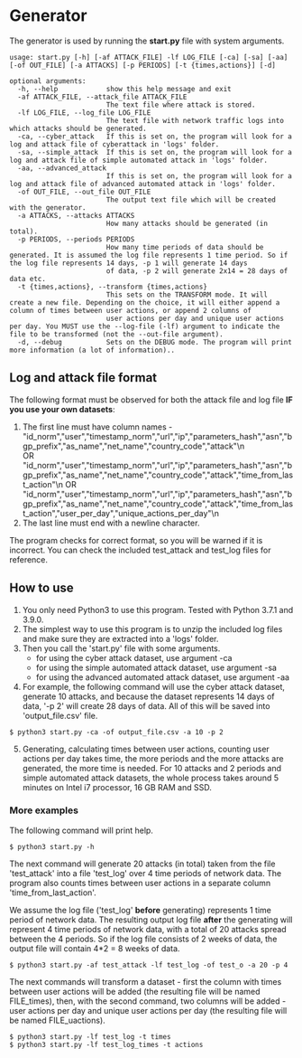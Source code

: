 # Generator
The generator is used by running the __start.py__ file with system arguments.

```
usage: start.py [-h] [-af ATTACK_FILE] -lf LOG_FILE [-ca] [-sa] [-aa] [-of OUT_FILE] [-a ATTACKS] [-p PERIODS] [-t {times,actions}] [-d]

optional arguments:
  -h, --help            show this help message and exit
  -af ATTACK_FILE, --attack_file ATTACK_FILE
                        The text file where attack is stored.
  -lf LOG_FILE, --log_file LOG_FILE
                        The text file with network traffic logs into which attacks should be generated.
  -ca, --cyber_attack   If this is set on, the program will look for a log and attack file of cyberattack in 'logs' folder.
  -sa, --simple_attack  If this is set on, the program will look for a log and attack file of simple automated attack in 'logs' folder.
  -aa, --advanced_attack
                        If this is set on, the program will look for a log and attack file of advanced automated attack in 'logs' folder.
  -of OUT_FILE, --out_file OUT_FILE
                        The output text file which will be created with the generator.
  -a ATTACKS, --attacks ATTACKS
                        How many attacks should be generated (in total).
  -p PERIODS, --periods PERIODS
                        How many time periods of data should be generated. It is assumed the log file represents 1 time period. So if the log file represents 14 days, -p 1 will generate 14 days
                        of data, -p 2 will generate 2x14 = 28 days of data etc.
  -t {times,actions}, --transform {times,actions}
                        This sets on the TRANSFORM mode. It will create a new file. Depending on the choice, it will either append a column of times between user actions, or append 2 columns of
                        user actions per day and unique user actions per day. You MUST use the --log-file (-lf) argument to indicate the file to be transformed (not the --out-file argument).
  -d, --debug           Sets on the DEBUG mode. The program will print more information (a lot of information)..
```


## Log and attack file format
The following format must be observed for both the attack file and log file **IF you use your own datasets**:
1. The first line must have column names -  
"id_norm","user","timestamp_norm","url","ip","parameters_hash","asn","bgp_prefix","as_name","net_name","country_code","attack"\n  
OR  
"id_norm","user","timestamp_norm","url","ip","parameters_hash","asn","bgp_prefix","as_name","net_name","country_code","attack","time_from_last_action"\n 
OR
"id_norm","user","timestamp_norm","url","ip","parameters_hash","asn","bgp_prefix","as_name","net_name","country_code","attack","time_from_last_action","user_per_day","unique_actions_per_day"\n
2. The last line must end with a newline character.

The program checks for correct format, so you will be warned if it is incorrect. You can check the included test_attack and test_log files for reference.

## How to use
1. You only need Python3 to use this program. Tested with Python 3.7.1 and 3.9.0.
2. The simplest way to use this program is to unzip the included log files and make sure they are extracted into a 'logs' folder.
3. Then you call the 'start.py' file with some arguments.
    - for using the cyber attack dataset, use argument -ca
    - for using the simple automated attack dataset, use argument -sa
    - for using the advanced automated attack dataset, use argument -aa
4. For example, the following command will use the cyber attack dataset, generate 10 attacks, and because the dataset represents 14 days of data, '-p 2' will create 28 days of data. All of this will be saved into 'output_file.csv' file.
```
$ python3 start.py -ca -of output_file.csv -a 10 -p 2
```
5. Generating, calculating times between user actions, counting user actions per day takes time, the more periods and the more attacks are generated, the more time is needed. For 10 attacks and 2 periods and simple automated attack datasets, the whole process takes around 5 minutes on Intel i7 processor, 16 GB RAM and SSD.

### More examples
The following command will print help.
```
$ python3 start.py -h
```
The next command will generate 20 attacks (in total) taken from the file 'test_attack' into a file 'test_log' over 4 time periods of network data. The program also counts times between user actions in a separate column 'time_from_last_action'.

We assume the log file ('test_log' **before** generating) represents 1 time period of network data.
The resulting output log file **after** the generating will represent 4 time periods of network data, with a total of 20 attacks spread between the 4 periods. So if the log file consists of 2 weeks of data, the output file will contain 4*2 = 8 weeks of data.
```
$ python3 start.py -af test_attack -lf test_log -of test_o -a 20 -p 4
```
The next commands will transform a dataset - first the column with times between user actions will be added (the resulting file will be named FILE_times), then, with the second command, two columns will be added - user actions per day and unique user actions per day (the resulting file will be named FILE_uactions).
```
$ python3 start.py -lf test_log -t times
$ python3 start.py -lf test_log_times -t actions
```
